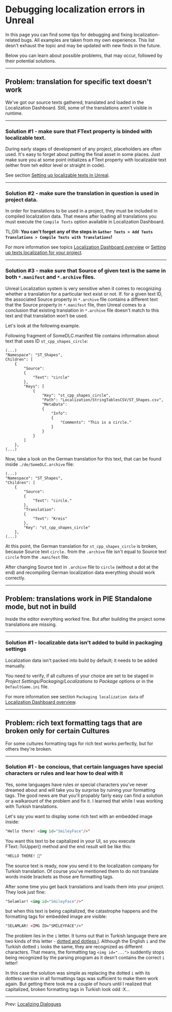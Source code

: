 # Debugging localization errors in Unreal

In this page you can find some tips for debugging and fixing localization-related bugs. All examples are taken from my own experience. This list desn't exhaust the topic and may be updated with new finds in the future.

Below you can learn about possible problems, that may occur, followed by their potential solutions.

---
## Problem: translation for specific text doesn't work

We've got our source texts gathered, translated and loaded in the Localization Dashboard. Still, some of the translations aren't visible in runtime.

---
### Solution #1 - make sure that FText property is binded with localizable text.

During early stages of development of any project, placeholders are often used. It's easy to forget about putting the final asset in some places. Just make sure you at some point initializes a FText property with localizable text (either from teh editor level or straight in code).

See section [Setting up localizable texts in Unreal](../3_SettingUpLocalizableTexts/Setting-up-localizable-texts-in-Unreal.md).

---
### Solution #2 - make sure the translation in question is used in project data.
In order for translations to be used in a project, they must be included in compiled localization data. That means after loading all translations you must execute the `Compile Texts` option available in Localization Dashboard.

TL;DR: **You can't forget any of the steps in `Gather Texts > Add Texts Translations > Compile Texts with Translations`!**

For more information see topics [Localization Dashboard overview](../4_LocalizationDashboard/Localization-Dashboard-Overview.md) or [Setting up texts localization for your project](../4_LocalizationDashboard/Setting-up-texts-localization-for-your-project.md).

---
### Solution #3 - make sure that Source of given text is the same in both `*.manifest` and `*.archive` files.

Unreal Localization system is very sensitive when it comes to recognizing whether a translation for a particular text exist or not. If. for a given text ID, the associated Source property in `*.archive` file contains a different text that the Source property in `*.manifest` file, then Unreal comes to a conclusion that existing translation in `*.archive` file doesn't match to this text and that translation won't be used.

Let's look at the following example.

Following fragment of SomeDLC.manifest file contains information about text that uses ID `st_cpp_shapes_circle`:
```
(...)
"Namespace": "ST_Shapes",
Children": [
    {
    	"Source":
    	{
    		"Text": "circle"
    	},
    	"Keys": [
    		{
    			"Key": "st_cpp_shapes_circle",
    			"Path": "Localization/StringTablesCSV/ST_Shapes.csv",
    			"MetaData":
    			{
    				"Info":
    				{
    					"Comments": "This is a circle."
    				}
    			}
    		}
    	]
    },
(...)
```
Now, take a look on the German translation for this text, that can be found inside `./de/SomeDLC.archive` file:
```
(...)
"Namespace": "ST_Shapes",
"Children": [
	{
		"Source":
		{
			"Text": "circle."
		},
		"Translation":
		{
			"Text": "Kreis"
		},
		"Key": "st_cpp_shapes_circle"
	},
(...)
```
At this point, the German translation for `st_cpp_shapes_circle` is broken, because Source text `circle.` from the `.archive` file isn't equal to Source text `circle` from the `.manifest` file.

After changing Source text in `.archive` file to `circle` (without a dot at the end) and recompiling German localization data everything should work correctly.

---
## Problem: translations work in PIE Standalone mode, but not in build

Inside the editor everything worked fine. But after building the project some translations are missing.

---
### Solution #1 - localizable data isn't added to build in packaging settings

Localization data isn't packed into build by default; it needs to be added manually.

You need to verify, if all cultures of your choice are set to be staged in *Project Settings/Packaging/Localizations to Package* options or in the `DefaultGame.ini` file.

For more information see section `Packaging localization data` of [Localization Dashboard overview](../4_LocalizationDashboard/Localization-Dashboard-Overview.mdd).

---
## Problem: rich text formatting tags that are broken only for certain Cultures

For some cultures formatting tags for rich text works perfectly, but for others they're broken.

---
### Solution #1 - be concious, that certain languages have special characters or rules and lear how to deal with it

Yes, some languages have rules or special characters you've never dreamed about and will take you by surprise by ruining your formatting tags. The good news are that you'll propably fairly easy can find a solution or a walkarount of the problem and fix it. I learned that while I was working with Turkish translations.

Let's say you want to display some rich text with an embedded image inside:
```html
"Hello there! <img id="SmileyFace"/>"
```
You want this text to be capitalized in your UI, so you execute FText::ToUpper() method and the end result will be like this:
```html
"HELLO THERE! 🙂"
```
The source text is ready, now you send it to the localization company for Turkish translation. Of course you've mentioned them to do not translate words inside brackets as those are formatting tags.

After some time you get back translations and loads them into your project. They look just fine:
```html
"Selamlar! <img id="SmileyFace"/>"
```
but when this text is being capitalized, the catastrophe happens and the formatting tags for embedded image are visible:
```html
"SELAMLAR! <İMG İD="SMİLEYFACE"/>"
```
The problem lies in the `i` letter. It turns out that in Turkish language there are two kinds of this letter - [dotted and dotless I](https://en.wikipedia.org/wiki/Dotted_and_dotless_I). Although the English `i` and the Turkish dotted `i` looks the same, they are recognized as different characters. That means, the formatting tag `<img id="...">` suddently stops being recognized by the parsing program as it desn't contains the correct `i` letter!

In this case the solution was simple as replacing the dotted `i` with its dottless version in all formattings tags was sufficient to make them work again. But getting there took me a couple of hours until I realized that capitalized, broken formatting tags in Turkish look odd :X...

---
Prev: [Localizing Dialogues](../6_LocalizingDialogues/Localizing-Dialogues-in-Unreal.md)